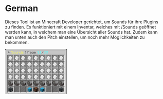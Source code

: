 <h1>German</h1>

<p>Dieses Tool ist an Minecraft Developer gerichtet, um Sounds für ihre Plugins zu finden.
Es funktioniert mit einem Inventar, welches mit /Sounds geöffnet werden kann, in welchem man eine Übersicht aller Sounds hat.
Zudem kann man unten auch den Pitch einstellen, um noch mehr Möglichkeiten zu bekommen.</p>

<img src="Preview.png" width=40%>
